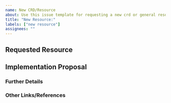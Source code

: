 ```yaml
---
name: New CRD/Resource
about: Use this issue template for requesting a new crd or general resource to be implemented in the GoKubeDownscaler.
title: "New Resource:"
labels: ["new resource"]
assignees: ""
---
```


## Requested Resource

<!--
Provide the specific crd you want to see added to the GoKubeDownscaler.
Additionally you can also provide a bit more detail on why it is needed.
-->

## Implementation Proposal

<!--
If you already thought a bit about how the resource should be scaled you can write it here (e.g. by setting spec.Replicas, spec.Suspend, etc.).
-->

### Further Details

<!--
* Any concepts, procedures, reference info *
* Include use cases, benefits, and/or goals for this work.
-->

### Other Links/References

<!-- E.g. related Github issues/MRs or external references -->
